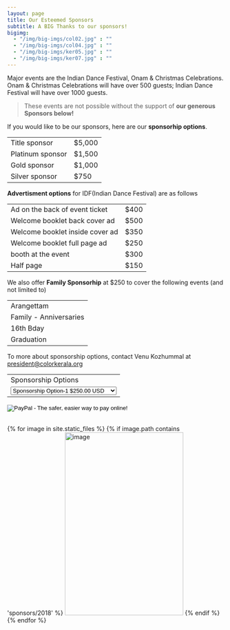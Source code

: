 ```yaml
---
layout: page
title: Our Esteemed Sponsors
subtitle: A BIG Thanks to our sponsors!
bigimg:
  - "/img/big-imgs/col02.jpg" : ""
  - "/img/big-imgs/col04.jpg" : ""
  - "/img/big-imgs/ker05.jpg" : ""
  - "/img/big-imgs/ker07.jpg" : ""
---
```

Major events are the Indian Dance Festival, Onam & Christmas Celebrations. Onam & Christmas Celebrations will have over 500 guests; Indian Dance Festival will have over 1000 guests. 

>These events are not possible without the support of **our generous Sponsors below!**

If you would like to be our sponsors, here are our **sponsorhip options**. 
<br/>
<table><tr><td>Title sponsor</td><td>$5,000</td></tr><tr><td>Platinum sponsor</td><td>$1,500</td></tr>
<tr><td>Gold sponsor</td><td>$1,000</td></tr><tr><td>Silver sponsor</td><td>$750</td></tr></table>

**Advertisment options** for IDF(Indian Dance Festival) are as follows

<table><tr><td>Ad on the back of event ticket</td><td>$400</td></tr><tr><td>
Welcome booklet back cover ad</td><td>$500</td></tr><tr><td>
Welcome booklet inside cover ad</td><td>$350</td></tr><tr><td>
Welcome booklet full page ad</td><td>$250</td></tr><tr><td>
booth at the event</td><td>$300</td></tr><tr><td>
Half page</td><td>$150</td></tr></table>

We also offer **Family Sponsorhip** at $250 to cover the following events (and not limited to)
<table><tr><td>Arangettam</td></tr><tr><td>Family - Anniversaries</td></tr><tr><td>16th Bday</td></tr><tr><td>Graduation</td></tr></table>

To more about sponsorship options, contact Venu Kozhummal at [president@colorkerala.org](mailto:president@colorkerala.org)

<form action="https://www.paypal.com/cgi-bin/webscr" method="post" target="_top">
<input type="hidden" name="cmd" value="_s-xclick">
<input type="hidden" name="hosted_button_id" value="38E8MVS458QC6">
<table>
<tr><td><input type="hidden" name="on0" value="Sponsorship Options">Sponsorship Options</td></tr><tr><td><select name="os0">
<option value="Sponsorship Option-1">Sponsorship Option-1 $250.00 USD</option>
<option value="Sponsorship Option-2">Sponsorship Option-2 $350.00 USD</option>
<option value="Sponsorship Option-3">Sponsorship Option-3 $500.00 USD</option>
<option value="Sponsorship Option-4">Sponsorship Option-4 $1,000.00 USD</option>
<option value="Silver sponsor">Silver sponsor $750.00 USD</option>
<option value="Gold sponsor">Gold sponsor $1,000.00 USD</option>
<option value="Platinum sponsor">Platinum sponsor $1,500.00 USD</option>
<option value="Title sponsor">Title sponsor $5,000.00 USD</option>
</select> </td></tr>
</table>
<input type="hidden" name="currency_code" value="USD">
<input type="image" src="https://www.paypalobjects.com/en_US/i/btn/btn_paynowCC_LG.gif" border="0" name="submit" alt="PayPal - The safer, easier way to pay online!">
<img alt="" border="0" src="https://www.paypalobjects.com/en_US/i/scr/pixel.gif" width="1" height="1">
</form>


<br>
<div id="container">
	{% for image in site.static_files %}
		{% if image.path contains 'sponsors/2018' %}
			<img src="{{ site.baseurl }}{{ image.path }}" alt="image" height="425" width="275"/>
		{% endif %}
	{% endfor %}
</div>

